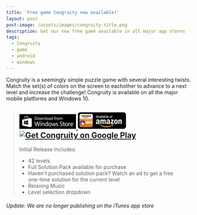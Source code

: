 ```yaml
---
title: 'Free game Congruity now available!'
layout: post
post-image: /assets/images/congruity-title.png
description: Get our new free game available in all major app stores
tags:
  - Congruity
  - game
  - android
  - windows
---
```


Congruity is a seemingly simple puzzle game with several interesting twists. Match the set(s) of colors on the screen to eachother to advance to a next level and increase the challenge! Congruity is available on all the major mobile platforms and Windows 10.

<blockquote style="margin: 20px;">
  <h2>
    <a class="btn" href="https://www.microsoft.com/store/apps/9n16c30jg09p" rel="noopener" target="_blank">
        <img src="/assets/images/w_store.png" alt="Get Congruity on the Windows Store!">
    </a>
    <a class="btn" href="https://www.amazon.com/dp/B0749K6GHK" rel="noopener" target="_blank">
        <img alt="Get it on the Amazon App Store" src="/assets/images/amazon_store-sm.png">
    </a>
    <a class="btn" href="https://play.google.com/store/apps/details?id=com.frenziedmarmot.flip&amp;referrer=utm_source%3Dfrenziedmarmot" rel="noopener" target="_blank">
        <img alt="Get Congruity on Google Play" src="https://lh3.googleusercontent.com/cjsqrWQKJQp9RFO7-hJ9AfpKzbUb_Y84vXfjlP0iRHBvladwAfXih984olktDhPnFqyZ0nu9A5jvFwOEQPXzv7hr3ce3QVsLN8kQ2Ao=s0">
    </a>
  </h2>
  <footer>
    <p>Initial Release Includes:</p>
    <ul>
        <li>42 levels</li>
        <li>Full Solution Pack available for purchase</li>
        <li>Haven't purchased solution pack? Watch an ad to get a free one-time solution for the
            current
            level
        </li>
        <li>Relaxing Music</li>
        <li>Level selection dropdown</li>
    </ul>
  </footer>
</blockquote>

_Update: We are no longer publishing on the iTunes app store_